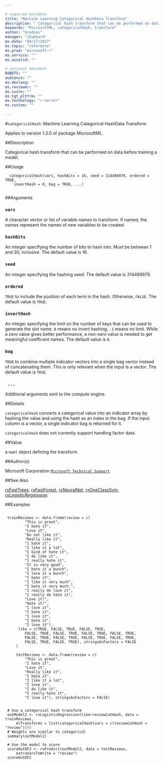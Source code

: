 ```yaml
--- 
 
# required metadata 
title: "Machine Learning Categorical HashData Transform" 
description: " Categorical hash transform that can be performed on data before  training a model. " 
keywords: "MicrosoftML, categoricalHash, transform" 
author: "bradsev" 
manager: "jhubbard" 
ms.date: "04/17/2017" 
ms.topic: "reference" 
ms.prod: "microsoft-r" 
ms.service: "" 
ms.assetid: "" 
 
# optional metadata 
ROBOTS: "" 
audience: "" 
ms.devlang: "" 
ms.reviewer: "" 
ms.suite: "" 
ms.tgt_pltfrm: "" 
ms.technology: "r-server" 
ms.custom: "" 
 
--- 
```

 
 
 
 
 #`categoricalHash`: Machine Learning Categorical HashData Transform

 Applies to version 1.3.0 of package MicrosoftML.
 
 ##Description
 
Categorical hash transform that can be performed on data before 
training a model.
 
 
 ##Usage

```   
  categoricalHash(vars, hashBits = 16, seed = 314489979, ordered = TRUE,
    invertHash = 0, bag = TRUE, ...)
 
```
 
 ##Arguments

   
  
 ### `vars`
 A character vector or list of variable names to transform. If named, the names represent the names of new variables to be created. 
  
  
  
 ### `hashBits`
 An integer specifying the number of bits to hash into.  Must be between 1 and 30, inclusive. The default value is 16. 
  
  
  
 ### `seed`
 An integer specifying the hashing seed. The default value is 314489979. 
  
  
  
 ### `ordered`
 `TRUE` to include the position of each term in the  hash. Otherwise, `FALSE`. The default value is `TRUE`. 
  
  
  
 ### `invertHash`
 An integer specifying the limit on the number of keys  that can be used to generate the slot name. `0` means no invert  hashing; `-1` means no limit. While a zero value gives better  performance, a non-zero value is needed to get meaningful coefficent names. The default value is `0`. 
  
  
  
 ### `bag`
 `TRUE` to combine multiple indicator vectors into a single  bag vector instead of concatenating them. This is only relevant when the  input is a vector. The default value is `TRUE`. 
  
  
  
 ### ` ...`
 Additional arguments sent to the compute engine. 
  
 
 
 ##Details
 
`categoricalHash` converts a categorical value into an indicator
array by hashing the value and using the hash as an index in the bag.  If
the input column is a vector, a single indicator bag is returned for it.

`categoricalHash` does not currently support handling factor data.
 
 
 ##Value
 
a `maml` object defining the transform.
 
 ##Author(s)
 
Microsoft Corporation [`Microsoft Technical Support`](https://go.microsoft.com/fwlink/?LinkID=698556&clcid=0x409)

 
 
 ##See Also
 
[rxFastTrees](rxfasttrees.md), [rxFastForest](rxfastforest.md),
[rxNeuralNet](rxneuralnet.md), [rxOneClassSvm](rxoneclasssvm.md),
[rxLogisticRegression](rxlogisticregression.md).
   
 ##Examples

 ```
   
  trainReviews <- data.frame(review = c( 
          "This is great",
          "I hate it",
          "Love it",
          "Do not like it",
          "Really like it",
          "I hate it",
          "I like it a lot",
          "I kind of hate it",
          "I do like it",
          "I really hate it",
          "It is very good",
          "I hate it a bunch",
          "I love it a bunch",
          "I hate it",
          "I like it very much",
          "I hate it very much.",
          "I really do love it",
          "I really do hate it",
          "Love it!",
          "Hate it!",
          "I love it",
          "I hate it",
          "I love it",
          "I hate it",
          "I love it"),
       like = c(TRUE, FALSE, TRUE, FALSE, TRUE,
          FALSE, TRUE, FALSE, TRUE, FALSE, TRUE, FALSE, TRUE,
          FALSE, TRUE, FALSE, TRUE, FALSE, TRUE, FALSE, TRUE, 
          FALSE, TRUE, FALSE, TRUE), stringsAsFactors = FALSE
      )
  
      testReviews <- data.frame(review = c(
          "This is great",
          "I hate it",
          "Love it",
          "Really like it",
          "I hate it",
          "I like it a lot",
          "I love it",
          "I do like it",
          "I really hate it",
          "I love it"), stringsAsFactors = FALSE)
  
    
  # Use a categorical hash transform
  outModel2 <- rxLogisticRegression(like~reviewCatHash, data = trainReviews, 
      mlTransforms = list(categoricalHash(vars = c(reviewCatHash = "review"))))
  # Weights are similar to categorical
  summary(outModel2)
  
  # Use the model to score
  scoreOutDF2 <- rxPredict(outModel2, data = testReviews, 
      extraVarsToWrite = "review")
  scoreOutDF2
 
```
 
 
